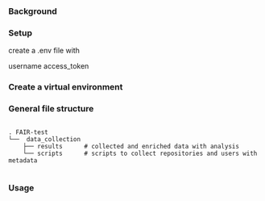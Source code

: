 
### Background 






### Setup 

create a .env file with 

username
access_token 




### Create a virtual environment 


### General file structure 
```
 
. FAIR-test
└──  data_collection
    ├── results      # collected and enriched data with analysis
    └── scripts      # scripts to collect repositories and users with metadata  
    
```

### Usage 